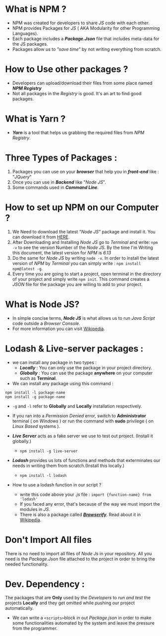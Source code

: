 # What is NPM ?
  - NPM was created for developers to share _JS_ code with each other.
  - NPM provides Packages for _JS_ ( AKA Modularity for other Programming Languages).
  - Each package includes a ***Package.Json*** file that includes meta-data for the JS packages.
  - Packages allow us to _"save time"_ by not writing everything from scratch.
# How to Use other packages ?
  - Developers can upload/download their files from some place named ***NPM Registry***
  - Not all packages in the _Registry_ is good. It's an art to find good packages.

# What is Yarn ?
  - ***Yarn*** is a tool that helps us grabbing the required files from _NPM Registry_.

# Three Types of Packages :
  1. Packages you can use on your ***browser*** that help you in ***front-end*** like : "_JQuery_"
  2. Once you can use in ***Backend*** like "_Node JS_".
  3. Some commands used in ***Command Line***.

# How to set up NPM on our Computer ?
  1. We Need to download the latest _"Node JS"_ package and install it.
    You can download it from [HERE](https://nodejs.org/en/download/).
  2. After Downloading and Installing _Node JS_ go to _Terminal_ and write: `npm -v` to see the version Number of the _Node JS_.
    By the time I'm Writing this document, the latest version for _NPM_ is _6.13_
  3. Do the same for _Node JS_ by writing `node -v`.
    In order to install the latest version of _NPM_ by _Terminal_ you can simply write : `npm install npm@latest -g`.
  4. Every time you are going to start a project, open terminal in the directory of your project and simply write `npm init`. This command creates a _JSON_ file for the package you are willing to add to your project.

# What is Node JS?
  - In simple concise terms, ***Node JS*** is what allows us to run _Java Script_ code outside a _Browser Console_.
  - For more information you can visit [Wikipedia](https://en.wikipedia.org/wiki/Node.js).

# Lodash & Live-server packages :
  - we can install any package in two types :
    - ***Locally*** : You can only use the package in your project directory.
    - ***Globally*** : You can use the package **anywhere** on your computer such as **Terminal**.
  - We can install any package using this command :
  ```
  npm install -l package-name
  npm install -g package-name
  ```
  - `-g` and `-l` refer  to **Globally** and  **Locally** installation respectively.
  - If you ran into a _Permission Denied_ error, switch to **Administrator** terminal ( on _Windows_ ) or run the command with **sudo** privilege ( on _Linux Based_ systems ).

  - ***Live Server*** acts as a fake server we use to test out project. (Install it globally.)
    - `npm install -g live-server`
  - ***Lodash*** provides us lots of functions and methods that exterminates our needs in writing them from scratch.(Install this locally.)
    - `npm install -l lodash`
  - How to use a lodash function in our script ?
    - write this code above your _.js_ file : `import {function-name} from 'lodash'`
    - If you faced any error, that's because of the way we must import the modules in _JS_.
    - There is also a package called [***Browserify***](http://browserify.org/). Read about it in [Wikipedia](https://en.wikipedia.org/wiki/Browserify).

# Don't Import All files
There is no need to import all files of _Node Js_ in your repository. All you need is the _Package.Json_ file attached to the project in order to bring the needed functionality.

# Dev. Dependency :
The packages that are **Only** used by the _Developers_ to _run and test_ the projects **Locally** and they get omitted while pushing our project automatically.

- We can write a `<scripts>`block in out _Package.json_ in order to make some functionalities automated by the system and leave the pressure from the programmer.
